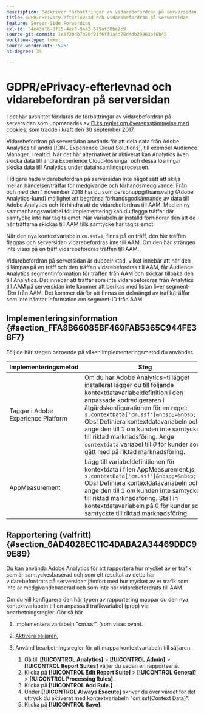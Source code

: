 ```yaml
---
description: Beskriver förbättringar av vidarebefordran på serversidan som har gjorts av EU:s regler för cookie-kompatibilitet.
title: GDPR/ePrivacy-efterlevnad och vidarebefordran på serversidan
feature: Server-Side Forwarding
exl-id: 54e43a16-8f15-4ee8-9aa2-579af30be2c9
source-git-commit: 1e8f2bdb7a20f21f6ff1a4d78d4db20963af6b45
workflow-type: tm+mt
source-wordcount: '526'
ht-degree: 3%

---
```


# GDPR/ePrivacy-efterlevnad och vidarebefordran på serversidan

I det här avsnittet förklaras de förbättringar av vidarebefordran på serversidan som uppmanades av [EU:s regler om överensstämmelse med cookies](https://wikis.ec.europa.eu/display/WEBGUIDE/04.+Cookies+and+similar+technologies), som trädde i kraft den 30 september 2017.

Vidarebefordran på serversidan används för att dela data från Adobe Analytics till andra [!DNL Experience Cloud Solutions], till exempel Audience Manager, i realtid. När det här alternativet är aktiverat kan Analytics även skicka data till andra Experience Cloud-lösningar och dessa lösningar skicka data till Analytics under datainsamlingsprocessen.

Tidigare hade vidarebefordran på serversidan inte något sätt att skilja mellan händelser/träffar för medgivande och förhandsmedgivande. Från och med den 1 november 2018 har du som personuppgiftsansvarig (Adobe Analytics-kund) möjlighet att begränsa förhandsgodkännande av data till Adobe Analytics och förhindra att de vidarebefordras till AAM. Med en ny sammanhangsvariabel för implementering kan du flagga träffar där samtycke inte har tagits emot. När variabeln är inställd förhindrar den att de här träffarna skickas till AAM tills samtycke har tagits emot.

När den nya kontextvariabeln `cm.ssf=1`, finns på en träff, den här träffen flaggas och serversidan vidarebefordras inte till AAM. Om den här strängen inte visas på en träff vidarebefordras träffen till AAM.

Vidarebefordran på serversidan är dubbelriktad, vilket innebär att när den tillämpas på en träff och den träffen vidarebefordras till AAM, får Audience Analytics segmentinformation för träffen från AAM och skickar tillbaka den till Analytics. Det innebär att träffar som inte vidarebefordras från Analytics till AAM på serversidan inte kommer att berikas med listan över segment-ID:n från AAM. Det kommer därför att finnas en delmängd av trafik/träffar som inte hämtar information om segment-ID från AAM.

## Implementeringsinformation {#section_FFA8B66085BF469FAB5365C944FE38F7}

Följ de här stegen beroende på vilken implementeringsmetod du använder.

| Implementeringsmetod | Steg |
|--- |--- |
| Taggar i Adobe Experience Platform | Om du har Adobe Analytics-tillägget installerat lägger du till följande kontextdatavariabeldefinition i den anpassade kodredigeraren i åtgärdskonfigurationen för en regel: <br/>`s.contextData['cm.ssf']&nbsp;=&nbsp;'1' ` <br/>Obs! Definiera kontextdatavariabeln och ange den till 1 om kunden inte samtycker till riktad marknadsföring. Ange `contextdata` variabel till *0* för kunder som gått med på riktad marknadsföring. |
| AppMeasurement | Lägg till variabeldefinitionen för kontextdata i filen AppMeasurement.js:  <br/>`s.contextData['cm.ssf']&nbsp;=&nbsp;'1' ` <br/>Obs! Definiera kontextdatavariabeln och ange den till 1 om kunden inte samtycker till riktad marknadsföring. Ställ in kontextdatavariabeln på 0 för kunder som samtyckte till riktad marknadsföring. |

## Rapportering (valfritt) {#section_6AD4028EC11C4DABA2A34469DDC99E89}

Du kan använda Adobe Analytics för att rapportera hur mycket av er trafik som är samtyckesbaserad och som ett resultat av detta har vidarebefordrats på serversidan jämfört med hur mycket av er trafik som inte är medgivandebaserad och som inte har vidarebefordrats till AAM.

Om du vill konfigurera den här typen av rapportering mappar du den nya kontextvariabeln till en anpassad trafikvariabel (prop) via bearbetningsregler. Gör så här

1. Implementera variabeln &quot;cm.ssf&quot; (som visas ovan).
1. [Aktivera säljaren.](/help/admin/admin/c-manage-report-suites/c-edit-report-suites/c-traffic-variables/traffic-var.md)
1. Använd bearbetningsregler för att mappa kontextvariabeln till säljaren.

   1. Gå till  **[!UICONTROL Analytics]** > **[!UICONTROL Admin]** > **[!UICONTROL Report Suites]** väljer du sedan en rapportserie.
   1. Klicka på  **[!UICONTROL Edit Report Suite]** > **[!UICONTROL General]** > **[!UICONTROL Processing Rules]** .
   1. Klicka på **[!UICONTROL Add Rule.]**
   1. Under **[!UICONTROL Always Execute]** skriver du över värdet för det uttryck du aktiverat med kontextvariabeln &quot;cm.ssf(Context Data)&quot;.
   1. Klicka på **[!UICONTROL Save]**.
